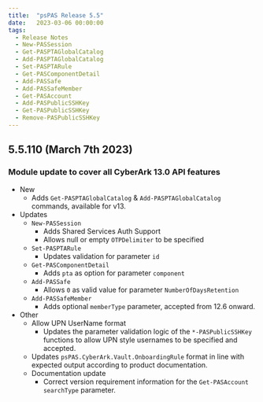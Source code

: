 ```yaml
---
title:  "psPAS Release 5.5"
date:   2023-03-06 00:00:00
tags:
  - Release Notes
  - New-PASSession
  - Get-PASPTAGlobalCatalog
  - Add-PASPTAGlobalCatalog
  - Set-PASPTARule
  - Get-PASComponentDetail
  - Add-PASSafe
  - Add-PASSafeMember
  - Get-PASAccount
  - Add-PASPublicSSHKey
  - Get-PASPublicSSHKey
  - Remove-PASPublicSSHKey
---
```


## **5.5.110 (March 7th 2023)**

### Module update to cover all CyberArk 13.0 API features

- New
  - Adds `Get-PASPTAGlobalCatalog` & `Add-PASPTAGlobalCatalog` commands, available for v13.
- Updates
  - `New-PASSession`
    - Adds Shared Services Auth Support
    - Allows null or empty `OTPDelimiter` to be specified
  - `Set-PASPTARule`
    - Updates validation for parameter `id`
  - `Get-PASComponentDetail`
    - Adds `pta` as option for parameter `component`
  - `Add-PASSafe`
    - Allows `0` as valid value for parameter `NumberOfDaysRetention`
  - `Add-PASSafeMember`
    - Adds optional `memberType` parameter, accepted from 12.6 onward.
- Other
  - Allow UPN UserName format
    - Updates the parameter validation logic of the `*-PASPublicSSHKey` functions to allow UPN style usernames to be specified and accepted.
  - Updates `psPAS.CyberArk.Vault.OnboardingRule` format in line with expected output according to product documentation.
  - Documentation update
    - Correct version requirement information for the `Get-PASAccount` `searchType` parameter.

